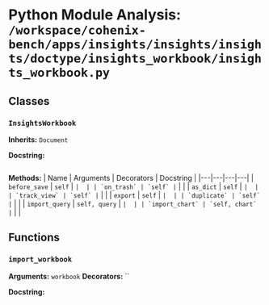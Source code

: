 # Python Module Analysis: `/workspace/cohenix-bench/apps/insights/insights/insights/doctype/insights_workbook/insights_workbook.py`

## Classes

### `InsightsWorkbook`
**Inherits:** `Document`


**Docstring:**
```

```

**Methods:**
| Name | Arguments | Decorators | Docstring |
|---|---|---|---|
| `before_save` | `self` | `` |  |
| `on_trash` | `self` | `` |  |
| `as_dict` | `self` | `` |  |
| `track_view` | `self` | `` |  |
| `export` | `self` | `` |  |
| `duplicate` | `self` | `` |  |
| `import_query` | `self, query` | `` |  |
| `import_chart` | `self, chart` | `` |  |





## Functions

### `import_workbook`
**Arguments:** `workbook`
**Decorators:** ``

**Docstring:**
```

```

